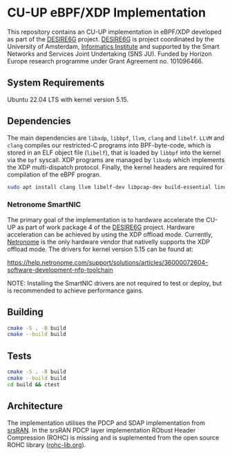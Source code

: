# CU-UP eBPF/XDP Implementation
This repository contains an CU-UP implementation in eBPF/XDP developed as part of the [DESIRE6G](https://desire6g.eu) project. [DESIRE6G](https://desire6g.eu) is project coordinated by the University of Amsterdam, [Informatics Institute](https://ivi.uva.nl) and supported by the Smart Networks and Services Joint Undertaking (SNS JU). Funded by Horizon Europe research programme under Grant Agreement no. 101096466.

## System Requirements
Ubuntu 22.04 LTS with kernel version 5.15.

## Dependencies
The main dependencies are `libxdp`, `libbpf`, `llvm`, `clang` and
`libelf`. `LLVM` and `clang` compiles our restricted-C programs into BPF-byte-code, which is stored in an ELF object file (`libelf`), that is loaded by `libbpf` into the kernel via the `bpf` syscall. XDP programs are managed by `libxdp` which implements the XDP multi-dispatch protocol. Finally, the kernel headers are required for compilation of the eBPF progran.

```sh
sudo apt install clang llvm libelf-dev libpcap-dev build-essential linux-headers-$(uname -r) linux-tools-common linux-tools-generic tcpdump
```

### Netronome SmartNIC
The primary goal of the implementation is to hardware accelerate the CU-UP as part of work package 4 of the [DESIRE6G](https://desire6g.eu) project. Hardware acceleration can be achieved by using the XDP offload mode. Currently, [Netronome](https://www.netronome.com) is the only hardware vendor that nativelly supports the XDP offload mode. The drivers for kernel version 5.15 can be found at:

https://help.netronome.com/support/solutions/articles/36000072604-software-development-nfp-toolchain

NOTE: Installing the SmartNIC drivers are not required to test or deploy, but is recommended to achieve performance gains.

## Building
```sh
cmake -S . -B build
cmake --build build
```


## Tests
```sh
cmake -S . -B build
cmake --build build
cd build && ctest
```

## Architecture
The implementation utilises the PDCP and SDAP implementation from [srsRAN](https://github.com/srsran/srsRAN_Project). In the srsRAN PDCP layer implementation RObust Header Compression (ROHC) is missing and is suplemented from the open source ROHC library ([rohc-lib.org](https://rohc-lib.org)).
